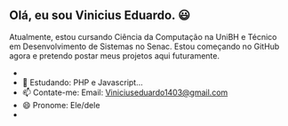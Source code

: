 ##  Olá, eu sou Vinicius Eduardo. 😃

Atualmente, estou cursando Ciência da Computação na UniBH e Técnico em Desenvolvimento de Sistemas no Senac.
Estou começando no GitHub agora e pretendo postar meus projetos aqui futuramente.

- 
- 🌱 Estudando: PHP e Javascript...
- 📫 Contate-me: Email: Viniciuseduardo1403@gmail.com 
- 😄 Pronome: Ele/dele
- 
<!--
-->
